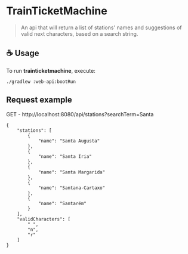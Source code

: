 # TrainTicketMachine

> An api that will return a list of stations' names and suggestions of valid next characters, based on a search string.

## ☕ Usage

To run **trainticketmachine**, execute:

```
./gradlew :web-api:bootRun
```

## Request example

GET - http://localhost:8080/api/stations?searchTerm=Santa
```
{
    "stations": [
        {
            "name": "Santa Augusta"
        },
        {
            "name": "Santa Iria"
        },
        {
            "name": "Santa Margarida"
        },
        {
            "name": "Santana-Cartaxo"
        },
        {
            "name": "Santarém"
        }
    ],
    "validCharacters": [
        " ",
        "n",
        "r"
    ]
}
```
